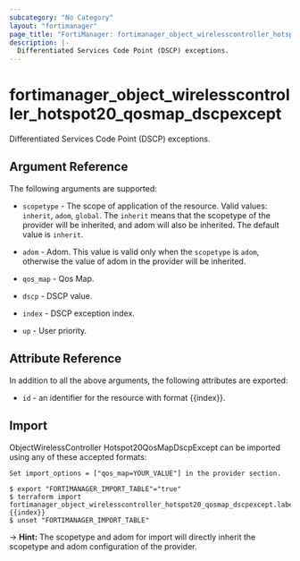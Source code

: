 ```yaml
---
subcategory: "No Category"
layout: "fortimanager"
page_title: "FortiManager: fortimanager_object_wirelesscontroller_hotspot20_qosmap_dscpexcept"
description: |-
  Differentiated Services Code Point (DSCP) exceptions.
---
```


# fortimanager_object_wirelesscontroller_hotspot20_qosmap_dscpexcept
Differentiated Services Code Point (DSCP) exceptions.

## Argument Reference


The following arguments are supported:

* `scopetype` - The scope of application of the resource. Valid values: `inherit`, `adom`, `global`. The `inherit` means that the scopetype of the provider will be inherited, and adom will also be inherited. The default value is `inherit`.
* `adom` - Adom. This value is valid only when the `scopetype` is `adom`, otherwise the value of adom in the provider will be inherited.
* `qos_map` - Qos Map.

* `dscp` - DSCP value.
* `index` - DSCP exception index.
* `up` - User priority.


## Attribute Reference

In addition to all the above arguments, the following attributes are exported:
* `id` - an identifier for the resource with format {{index}}.

## Import

ObjectWirelessController Hotspot20QosMapDscpExcept can be imported using any of these accepted formats:
```
Set import_options = ["qos_map=YOUR_VALUE"] in the provider section.

$ export "FORTIMANAGER_IMPORT_TABLE"="true"
$ terraform import fortimanager_object_wirelesscontroller_hotspot20_qosmap_dscpexcept.labelname {{index}}
$ unset "FORTIMANAGER_IMPORT_TABLE"
```
-> **Hint:** The scopetype and adom for import will directly inherit the scopetype and adom configuration of the provider.
